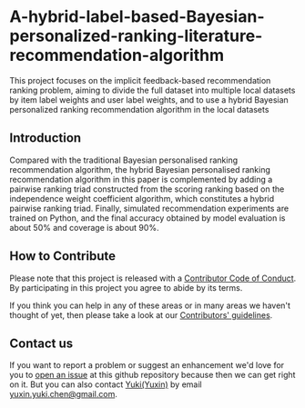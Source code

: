 # A-hybrid-label-based-Bayesian-personalized-ranking-literature-recommendation-algorithm
This project focuses on the implicit feedback-based recommendation ranking problem, aiming to divide the full dataset into multiple local datasets by item label weights and user label weights, and to use a hybrid Bayesian personalized ranking recommendation algorithm in the local datasets

## Introduction
Compared with the traditional Bayesian personalised ranking recommendation algorithm, the hybrid Bayesian personalised ranking recommendation algorithm in this paper is complemented by adding a pairwise ranking triad constructed from the scoring ranking based on the independence weight coefficient algorithm, which constitutes a hybrid pairwise ranking triad. Finally, simulated recommendation experiments are trained on Python, and the final accuracy obtained by model evaluation is about 50% and coverage is about 90%.

## How to Contribute
Please note that this project is released with a [Contributor Code of Conduct](/CODE_OF_CONDUCT.md).
By participating in this project you agree to abide by its terms.              
         
If you think you can help in any of these areas or in many areas we haven't thought of yet, then please take a look at our [Contributors' guidelines](/CONTRIBUTING.md).          
           
## Contact us
If you want to report a problem or suggest an enhancement we'd love for you to [open an issue](../../issues) at this github repository because then we can get right on it. But you can also contact [Yuki(Yuxin)](https://github.com/YukiChen-yuxin) by email yuxin.yuki.chen@gmail.com.
